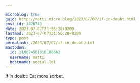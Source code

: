```yaml
---

microblog: true
guid: http://matti.micro.blog/2023/07/07/if-in-doubt.html
post_id: 3326743
date: 2023-07-07T21:56:28+0200
lastmod: 2023-07-07T21:56:28+0200
type: post
permalink: /2023/07/07/if-in-doubt.html
mastodon:
  id: 110674561818186662
  username: matti
  hostname: social.lol
---
```

If in doubt: Eat more sorbet.
